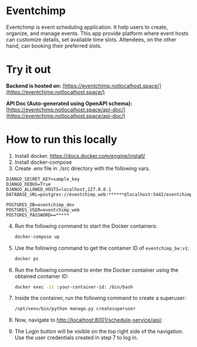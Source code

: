 # Eventchimp
Eventchimp is event scheduling application. It help users to create, organize, and manage events.
This app provide platform where event hosts can customize details, set available time slots.
Attendees, on the other hand, can booking their preferred slots.

# Try it out
**Backend is hosted on:** [https://eventchimp.notlocalhost.space/](https://eventchimp.notlocalhost.space/)

**API Doc (Auto-generated using OpenAPI schema):** [https://eventchimp.notlocalhost.space/api-doc/](https://eventchimp.notlocalhost.space/api-doc/)

# How to run this locally
1. Install docker. https://docs.docker.com/engine/install/
2. Install docker-compose
3. Create .env file in ./src directory with the following vars.
```
DJANGO_SECRET_KEY=sample_key
DJANGO_DEBUG=True
DJANGO_ALLOWED_HOSTS=localhost,127.0.0.1
DATABASE_URL=postgres://eventchimp_web:******@localhost:5442/eventchimp_dev

POSTGRES_DB=eventchimp_dev
POSTGRES_USER=eventchimp_web
POSTGRES_PASSWORD==*****
```
4. Run the following command to start the Docker containers:

    ```bash
    docker-compose up
    ```

5. Use the following command to get the container ID of `eventchimp_be:v1`:

    ```bash
    docker ps
    ```

6. Run the following command to enter the Docker container using the obtained container ID:

    ```bash
    docker exec -it :your-container-id: /bin/bash
    ```

7. Inside the container, run the following command to create a superuser:

    ```bash
    /opt/venv/bin/python manage.py createsuperuser
    ```

8. Now, navigate to [http://localhost:8001/schedule-service/api/](http://localhost:8001/schedule-service/api/).

6. The Login button will be visible on the top right side of the navigation. Use the user credentials created in step 7 to log in.
